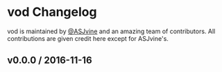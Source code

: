 # vod Changelog

vod is maintained by [@ASJvine](https://github.com/ASJvine) and an amazing team of contributors. All contributions are given credit here except for ASJvine's.


## v0.0.0 / 2016-11-16
